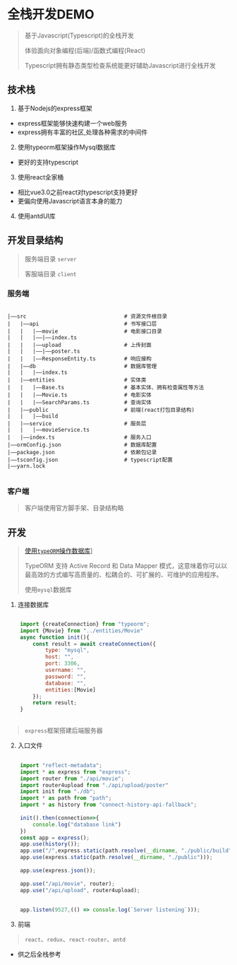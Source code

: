 # 全栈开发DEMO

> 基于Javascript(Typescript)的全栈开发
> 
> 体验面向对象编程(后端)/函数式编程(React)
> 
> Typescript拥有静态类型检查系统能更好辅助Javascript进行全栈开发
 

## 技术栈

1. 基于Nodejs的express框架

- express框架能够快速构建一个web服务
- express拥有丰富的社区,处理各种需求的中间件

2. 使用typeorm框架操作Mysql数据库

- 更好的支持typescript

3. 使用react全家桶

- 相比vue3.0之前react对typescript支持更好
- 更偏向使用Javascript语言本身的能力

4. 使用antdUI库

## 开发目录结构

> 服务端目录 `server`
> 
> 客服端目录 `client`

### 服务端

```

|——src                               # 资源文件根目录       
|   |——api                           # 书写接口层
|   |   |——movie                     # 电影接口目录
|   |   |——|——index.ts
|   |   |——upload                    # 上传封面
|   |   |——|——poster.ts
|   |   |——ResponseEntity.ts         # 响应接构
|   |——db                            # 数据库管理
|   |   |——index.ts
|   |——entities                      # 实体类
|   |   |——Base.ts                   # 基本实体、拥有检查属性等方法
|   |   |——Movie.ts                  # 电影实体
|   |   |——SearchParams.ts           # 查询实体
|   |——public                        # 前端(react打包目录结构)
|   |   |——build
|   |——service                       # 服务层
|   |   |——movieService.ts
|   |——index.ts                      # 服务入口
|——ormConfig.json                    # 数据库配置
|——package.json                      # 依赖包记录
|——tsconfig.json                     # typescript配置
|——yarn.lock                           


```

### 客户端

> 客户端使用官方脚手架、目录结构略


## 开发

> [使用`typeORM`操作数据库](https://typeorm.biunav.com/zh/)]
> 
> TypeORM 支持 Active Record 和 Data Mapper 模式，这意味着你可以以最高效的方式编写高质量的、松耦合的、可扩展的、可维护的应用程序。
> 
> 使用`mysql`数据库

1. 连接数据库

```js

    import {createConnection} from "typeorm";
    import {Movie} from "../entities/Movie"
    async function init(){
        const result = await createConnection({
            type: "mysql",
            host: "",
            port: 3306,
            username: "",
            password: "",
            database: "",
            entities:[Movie]
        });
        return result;
    }
    
```

> `express`框架搭建后端服务器
> 
> 
> 
>


2. 入口文件

```js
    
    import "reflect-metadata";
    import * as express from "express";
    import router from "./api/movie";
    import router4upload from "./api/upload/poster"
    import init from "./db";
    import * as path from "path";
    import * as history from "connect-history-api-fallback";
    
    init().then(connection=>{
        console.log("database link")
    })
    const app = express();
    app.use(history());
    app.use("/",express.static(path.resolve(__dirname, "./public/build")));
    app.use(express.static(path.resolve(__dirname, "./public")));
    
    app.use(express.json());
    
    app.use("/api/movie", router);
    app.use("/api/upload", router4upload);
    
    
    app.listen(9527,(() => console.log(`Server listening`)));

```

3. 前端

> `react`、`redux`、`react-router`、`antd`


- 供之后全栈参考